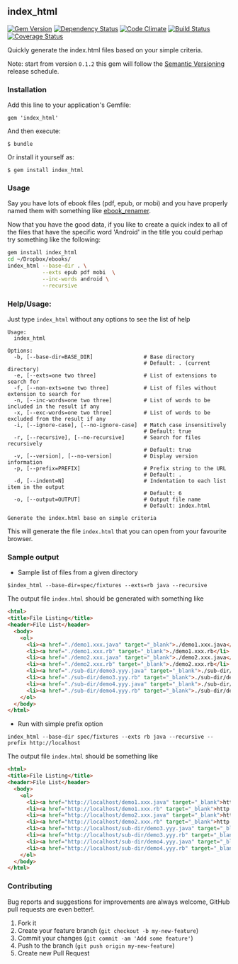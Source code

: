 ## index_html

[![Gem Version](https://badge.fury.io/rb/index_html.svg)][gem]
[![Dependency Status](https://gemnasium.com/agilecreativity/index_html.png)][gemnasium]
[![Code Climate](https://codeclimate.com/github/agilecreativity/index_html.png)][codeclimate]
[![Build Status](https://secure.travis-ci.org/agilecreativity/index_html.png)][travis-ci]
[![Coverage Status](https://coveralls.io/repos/agilecreativity/index_html/badge.png)][coveralls]

[gem]: http://badge.fury.io/rb/index_html
[gemnasium]: https://gemnasium.com/agilecreativity/index_html
[codeclimate]: https://codeclimate.com/github/agilecreativity/index_html
[travis-ci]: http://travis-ci.org/agilecreativity/index_html
[coveralls]: https://coveralls.io/r/agilecreativity/index_html

Quickly generate the index.html files based on your simple criteria.

Note: start from version `0.1.2` this gem will follow the [Semantic Versioning][] release schedule.

### Installation

Add this line to your application's Gemfile:

    gem 'index_html'

And then execute:

    $ bundle

Or install it yourself as:

    $ gem install index_html

### Usage

Say you have lots of ebook files (pdf, epub, or mobi) and you have properly named them
with something like [ebook_renamer][].

Now that you have the good data, if you like to create a quick index to all of the files
that have the specific word 'Android' in the title you could perhap try something like the following:

```sh
gem install index_html
cd ~/Dropbox/ebooks/
index_html --base-dir . \
           --exts epub pdf mobi  \
           --inc-words android \
           --recursive
```

### Help/Usage:

Just type `index_html` without any options to see the list of help

```
Usage:
  index_html

Options:
  -b, [--base-dir=BASE_DIR]                # Base directory
                                           # Default: . (current directory)
  -e, [--exts=one two three]               # List of extensions to search for
  -f, [--non-exts=one two three]           # List of files without extension to search for
  -n, [--inc-words=one two three]          # List of words to be included in the result if any
  -x, [--exc-words=one two three]          # List of words to be excluded from the result if any
  -i, [--ignore-case], [--no-ignore-case]  # Match case insensitively
                                           # Default: true
  -r, [--recursive], [--no-recursive]      # Search for files recursively
                                           # Default: true
  -v, [--version], [--no-version]          # Display version information
  -p, [--prefix=PREFIX]                    # Prefix string to the URL
                                           # Default: .
  -d, [--indent=N]                         # Indentation to each list item in the output
                                           # Default: 6
  -o, [--output=OUTPUT]                    # Output file name
                                           # Default: index.html

Generate the index.html base on simple criteria
```

This will generate the file `index.html` that you can open from your favourite browser.

### Sample output

- Sample list of files from a given directory

```shell
$index_html --base-dir=spec/fixtures --exts=rb java --recursive
```
The output file `index.html` should be generated with something like

```html
<html>
<title>File Listing</title>
<header>File List</header>
  <body>
    <ol>
      <li><a href="./demo1.xxx.java" target="_blank">./demo1.xxx.java</li>
      <li><a href="./demo1.xxx.rb" target="_blank">./demo1.xxx.rb</li>
      <li><a href="./demo2.xxx.java" target="_blank">./demo2.xxx.java</li>
      <li><a href="./demo2.xxx.rb" target="_blank">./demo2.xxx.rb</li>
      <li><a href="./sub-dir/demo3.yyy.java" target="_blank">./sub-dir/demo3.yyy.java</li>
      <li><a href="./sub-dir/demo3.yyy.rb" target="_blank">./sub-dir/demo3.yyy.rb</li>
      <li><a href="./sub-dir/demo4.yyy.java" target="_blank">./sub-dir/demo4.yyy.java</li>
      <li><a href="./sub-dir/demo4.yyy.rb" target="_blank">./sub-dir/demo4.yyy.rb</li>
    </ol>
  </body>
</html>
```
- Run with simple prefix option

```shell
index_html --base-dir spec/fixtures --exts rb java --recursive --prefix http://localhost
```

The output file `index.html` should be something like

```html
<html>
<title>File Listing</title>
<header>File List</header>
  <body>
    <ol>
      <li><a href="http://localhost/demo1.xxx.java" target="_blank">http://localhost/demo1.xxx.java</li>
      <li><a href="http://localhost/demo1.xxx.rb" target="_blank">http://localhost/demo1.xxx.rb</li>
      <li><a href="http://localhost/demo2.xxx.java" target="_blank">http://localhost/demo2.xxx.java</li>
      <li><a href="http://localhost/demo2.xxx.rb" target="_blank">http://localhost/demo2.xxx.rb</li>
      <li><a href="http://localhost/sub-dir/demo3.yyy.java" target="_blank">http:/localhost/sub-dir/demo3.yyy.java</li>
      <li><a href="http://localhost/sub-dir/demo3.yyy.rb" target="_blank">http://localhost/sub-dir/demo3.yyy.rb</li>
      <li><a href="http://localhost/sub-dir/demo4.yyy.java" target="_blank">http://localhost/sub-dir/demo4.yyy.java</li>
      <li><a href="http://localhost/sub-dir/demo4.yyy.rb" target="_blank">http://localhost/sub-dir/demo4.yyy.rb</li>
    </ol>
  </body>
</html>
```
### Contributing

Bug reports and suggestions for improvements are always welcome,
GitHub pull requests are even better!.

1. Fork it
2. Create your feature branch (`git checkout -b my-new-feature`)
3. Commit your changes (`git commit -am 'Add some feature'`)
4. Push to the branch (`git push origin my-new-feature`)
5. Create new Pull Request

[agile_utils]: https://rubygems.org/gems/agile_utils
[code_lister]: https://rubygems.org/gems/code_lister
[ebook_renamer]: https://rubygems.org/gems/ebook_renamer
[rubocop]: https://github.com/bbatsov/rubocop
[Semantic Versioning]: http://semver.org
